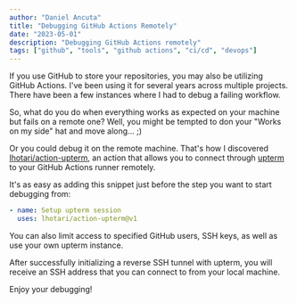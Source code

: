 ```yaml
---
author: "Daniel Ancuta"
title: "Debugging GitHub Actions Remotely"
date: "2023-05-01"
description: "Debugging GitHub Actions remotely"
tags: ["github", "tools", "github actions", "ci/cd", "devops"]
---
```


If you use GitHub to store your repositories, you may also be utilizing GitHub Actions. I've been using it for several years across multiple projects. There have been a few instances where I had to debug a failing workflow.

So, what do you do when everything works as expected on your machine but fails on a remote one? Well, you might be tempted to don your "Works on my side" hat and move along... ;)

Or you could debug it on the remote machine. That's how I discovered [lhotari/action-upterm](https://github.com/lhotari/action-upterm), an action that allows you to connect through [upterm](https://upterm.dev/) to your GitHub Actions runner remotely.

It's as easy as adding this snippet just before the step you want to start debugging from:
```yaml
- name: Setup upterm session
  uses: lhotari/action-upterm@v1
```

You can also limit access to specified GitHub users, SSH keys, as well as use your own upterm instance.

After successfully initializing a reverse SSH tunnel with upterm, you will receive an SSH address that you can connect to from your local machine.

Enjoy your debugging!

